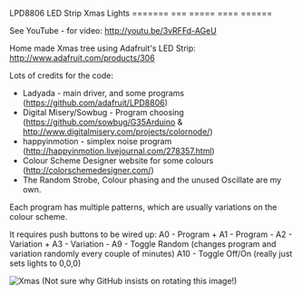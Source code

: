 LPD8806 LED Strip Xmas Lights
======= === ===== ==== ======

See YouTube - for video: http://youtu.be/3vRFFd-AGeU

Home made Xmas tree using Adafruit's LED Strip: http://www.adafruit.com/products/306

Lots of credits for the code:
* Ladyada - main driver, and some programs (https://github.com/adafruit/LPD8806)
* Digital Misery/Sowbug - Program choosing (https://github.com/sowbug/G35Arduino & http://www.digitalmisery.com/projects/colornode/)
* happyinmotion - simplex noise program (http://happyinmotion.livejournal.com/278357.html)
* Colour Scheme Designer website for some colours (http://colorschemedesigner.com/)
* The Random Strobe, Colour phasing and the unused Oscillate are my own.

Each program has multiple patterns, which are usually variations on the colour scheme.

It requires push buttons to be wired up:
A0 - Program +
A1 - Program -
A2 - Variation +
A3 - Variation -
A9 - Toggle Random (changes program and variation randomly every couple of minutes)
A10 - Toggle Off/On (really just sets lights to 0,0,0)

![Xmas](/MarkEMarkEMark/LEDStripMEO/blob/master/Images/Tree.jpg?raw=true "Tree Lights")
(Not sure why GitHub insists on rotating this image!)
